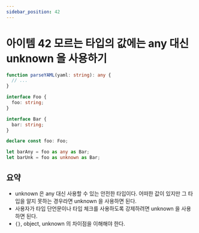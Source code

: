 ```yaml
---
sidebar_position: 42
---
```


# 아이템 42 모르는 타입의 값에는 any 대신 unknown 을 사용하기

```ts
function parseYAML(yaml: string): any {
  // ...
}

interface Foo {
  foo: string;
}

interface Bar {
  bar: string;
}

declare const foo: Foo;

let barAny = foo as any as Bar;
let barUnk = foo as unknown as Bar;
```

## 요약

- unknown 은 any 대신 사용할 수 있는 안전한 타입이다. 어떠한 값이 있지만 그 타입을 알지 못하는 경우라면 unknown 을 사용하면 된다.
- 사용자가 타입 단언문이나 타입 체크를 사용하도록 강제하려면 unknown 을 사용하면 된다.
- `{}`, object, unknown 의 차이점을 이해해야 한다.
